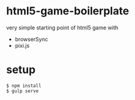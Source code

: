 # html5-game-boilerplate

very simple starting point of html5 game with 

* browserSync
* pixi.js

# setup

```
$ npm install
$ gulp serve
```
